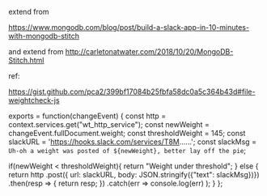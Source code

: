 extend from

https://www.mongodb.com/blog/post/build-a-slack-app-in-10-minutes-with-mongodb-stitch


and extend from http://carletonatwater.com/2018/10/20/MongoDB-Stitch.html

ref:

https://gist.github.com/pca2/399bf17084b25fbfa58dc0a5c364b43d#file-weightcheck-js

exports = function(changeEvent) {
   const http = context.services.get("wt_http_service");
   const newWeight = changeEvent.fullDocument.weight;
   const thresholdWeight = 145;
   const slackURL = 'https://hooks.slack.com/services/T8M......';
   const slackMsg = `Uh-oh a weight was posted of ${newWeight}, better lay off the pie`;
    
   if(newWeight < thresholdWeight){
     return "Weight under threshold";
   } else {
     return http
       .post({ url: slackURL, body: JSON.stringify({"text": slackMsg})})
       .then(resp => {
         return resp;
       })
       .catch(err => console.log(err) );
   }
};

